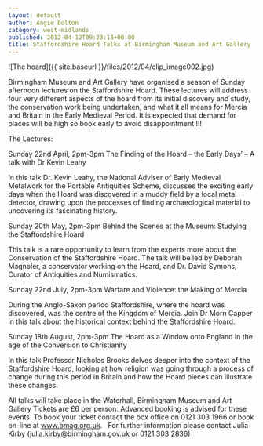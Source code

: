 ```yaml
---
layout: default
author: Angie Bolton
category: west-midlands
published: 2012-04-12T09:23:13+00:00
title: Staffordshire Hoard Talks at Birmingham Museum and Art Gallery
---
```


![The hoard]({{ site.baseurl }}/files/2012/04/clip_image002.jpg)

Birmingham Museum and Art Gallery have organised a season of Sunday afternoon lectures on the Staffordshire Hoard. These lectures will address four very different aspects of the hoard from its initial discovery and study, the conservation work being undertaken, and what it all means for Mercia and Britain in the Early Medieval Period. It is expected that demand for places will be high so book early to avoid disappointment !!!

The Lectures:

Sunday 22nd April, 2pm-3pm
The Finding of the Hoard – the Early Days’ – A talk with Dr Kevin Leahy

In this talk Dr. Kevin Leahy, the National Adviser of Early Medieval Metalwork for the Portable Antiquities Scheme, discusses the exciting early days when the Hoard was discovered in a muddy field by a local metal detector, drawing upon the processes of finding archaeological material to uncovering its fascinating history.

Sunday 20th May, 2pm-3pm
Behind the Scenes at the Museum: Studying the Staffordshire Hoard

This talk is a rare opportunity to learn from the experts more about the Conservation of the Staffordshire Hoard. The talk will be led by Deborah Magnoler, a conservator working on the Hoard, and Dr. David Symons, Curator of Antiquities and Numismatics.

Sunday 22nd July, 2pm-3pm
Warfare and Violence: the Making of Mercia

During the Anglo-Saxon period Staffordshire, where the hoard was discovered, was the centre of the Kingdom of Mercia. Join Dr Morn Capper in this talk about the historical context behind the Staffordshire Hoard.

Sunday 18th August, 2pm-3pm
The Hoard as a Window onto England in the age of the Conversion to Christianity

In this talk Professor Nicholas Brooks delves deeper into the context of the Staffordshire Hoard, looking at how religion was going through a process of change during this period in Britain and how the Hoard pieces can illustrate these changes.

All talks will take place in the Waterhall, Birmingham Museum and Art Gallery
Tickets are £6 per person. Advanced booking is advised for these events.
To book your ticket contact the box office on 0121 303 1966 or book on-line at www.bmag.org.uk.
 
For further information please contact Julia Kirby (julia.kirby@birmingham.gov.uk or 0121 303 2836)
